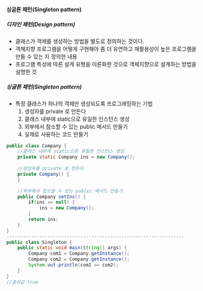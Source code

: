 #### 싱글톤 패턴(Singleton pattern)
##### 디자인 패턴(Design pattern)
- 클래스가 객체를 생성하는 방법을 별도로 정의하는 것이다.
- 객체지향 프로그램을 어떻게 구현해야 좀 더 유연하고 재활용성이 높은 프로그램을 만들 수 있는 지 정의한 내용
- 프로그램 특성에 따른 설계 유형을 이론화한 것으로 객체지향으로 설계하는 방법을 설명한 것
##### 싱글톤 패턴(Singleton pattern)
- 특정 클래스가 하나의 객체만 생성되도록 프로그래밍하는 기법
	1. 생성자를 private 로 만든다
	2. 클래스 내부에 static으로 유일한 인스턴스 생성
	3. 외부에서 참소할 수 있는 public 메서드 만들기
	4. 실제로 사용하는 코드 만들기
```Java title:Java
public class Company {
	//클래스 내부에 static으로 유일한 인스턴스 생성
	private static Company ins = new Company();
	
	//생성자를 private 로 만든다
    private Company() {
    }

	//외부에서 참소할 수 있는 public 메서드 만들기
    public Company setIns() {
        if(ins == null) {
            ins = new Company();
        }
        return ins;
    }
}
-----------------------------------------------------------------
public class Singleton {
    public static void main(String[] args) {
        Company com1 = Company.getInstance();
        Company com2 = Company.getInstance();
        System.out.println(com1 == com2);
    }
}
//결과값 true
```
